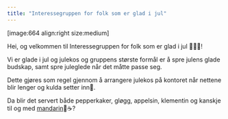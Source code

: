 ```yaml
---
title: "Interessegruppen for folk som er glad i jul"
---
```


[image:664 align:right size:medium]

Hei, og velkommen til Interessegruppen for folk som er glad i jul 🎅🤶🎄!

Vi er glade i jul og julekos og gruppens største formål er å spre julens glade budskap, samt spre juleglede når det måtte passe seg.

Dette gjøres som regel gjennom å arrangere julekos på kontoret når nettene blir lenger og kulda setter inn🤗. 

Da blir det servert både pepperkaker, gløgg, appelsin, klementin og kanskje til og med [mandarin](https://www.nrk.no/livsstil/na-er-mandarinen-tilbake-1.13891961)🍊☕?